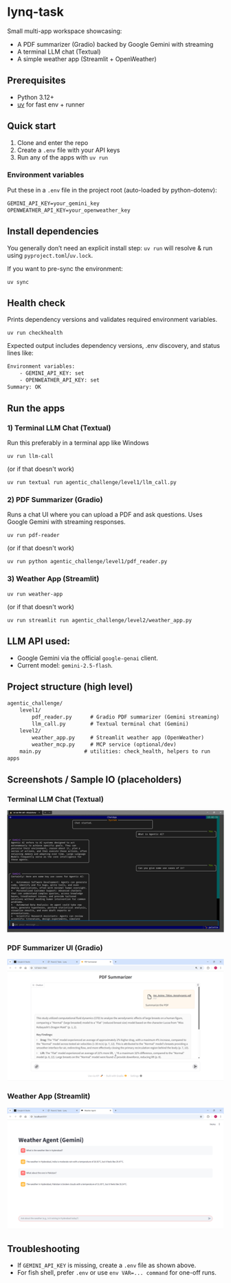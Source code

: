 # lynq-task

Small multi-app workspace showcasing:
- A PDF summarizer (Gradio) backed by Google Gemini with streaming
- A terminal LLM chat (Textual)
- A simple weather app (Streamlit + OpenWeather)


## Prerequisites
- Python 3.12+
- [uv](https://github.com/astral-sh/uv) for fast env + runner


## Quick start
1) Clone and enter the repo
2) Create a `.env` file with your API keys
3) Run any of the apps with `uv run`

### Environment variables
Put these in a `.env` file in the project root (auto-loaded by python-dotenv):

```
GEMINI_API_KEY=your_gemini_key
OPENWEATHER_API_KEY=your_openweather_key
```


## Install dependencies
You generally don’t need an explicit install step: `uv run` will resolve & run using `pyproject.toml`/`uv.lock`.

If you want to pre-sync the environment:
```
uv sync
```


## Health check
Prints dependency versions and validates required environment variables.

```
uv run checkhealth
```

Expected output includes dependency versions, .env discovery, and status lines like:
```
Environment variables:
	- GEMINI_API_KEY: set
	- OPENWEATHER_API_KEY: set
Summary: OK
```


## Run the apps

### 1) Terminal LLM Chat (Textual)
Run this preferably in a terminal app like Windows
```
uv run llm-call
```

(or if that doesn't work)

```
uv run textual run agentic_challenge/level1/llm_call.py
```

### 2) PDF Summarizer (Gradio)
Runs a chat UI where you can upload a PDF and ask questions. Uses Google Gemini with streaming responses.

```
uv run pdf-reader
```
(or if that doesn't work)
```
uv run python agentic_challenge/level1/pdf_reader.py
```

### 3) Weather App (Streamlit)
```
uv run weather-app
```
(or if that doesn't work)
```
uv run streamlit run agentic_challenge/level2/weather_app.py
```


## LLM API used:
- Google Gemini via the official `google-genai` client.
- Current model: `gemini-2.5-flash`.

## Project structure (high level)
```
agentic_challenge/
	level1/
		pdf_reader.py      # Gradio PDF summarizer (Gemini streaming)
		llm_call.py        # Textual terminal chat (Gemini)
	level2/
		weather_app.py     # Streamlit weather app (OpenWeather)
		weather_mcp.py     # MCP service (optional/dev)
	main.py              # utilities: check_health, helpers to run apps
```


## Screenshots / Sample IO (placeholders)

### Terminal LLM Chat (Textual)
![Chat TUI](./agentic_challenge/images/llm-call-1.png)

### PDF Summarizer UI (Gradio)
![PDF App UI](./agentic_challenge/images/pdf-reader-1.png)


### Weather App (Streamlit)
![Weather APP UI](./agentic_challenge/images/weather-app-1.png)


## Troubleshooting
- If `GEMINI_API_KEY` is missing, create a `.env` file as shown above.
- For fish shell, prefer `.env` or use `env VAR=... command` for one-off runs.
